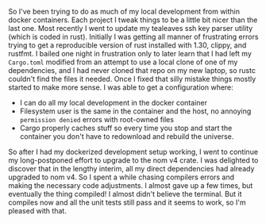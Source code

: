 So I've been trying to do as much of my local development from within docker containers. Each project I tweak things to be a little bit nicer than the last one. Most recently I went to update my tealeaves ssh key parser utility (which is coded in rust). Initially I was getting all manner of frustrating errors trying to get a reproducible version of rust installed with 1.30, clippy, and rustfmt. I bailed one night in frustration only to later learn that I had left my `Cargo.toml` modified from an attempt to use a local clone of one of my dependencies, and I had never cloned that repo on my new laptop, so rustc couldn't find the files it needed. Once I fixed that silly mistake things mostly started to make more sense. I was able to get a configuration where:

- I can do all my local development in the docker container
- Filesystem user is the same in the container and the host, no annoying `permission denied` errors with root-owned files
- Cargo properly caches stuff so every time you stop and start the container you don't have to redownload and rebuild the universe.

So after I had my dockerized development setup working, I went to continue my long-postponed effort to upgrade to the nom v4 crate. I was delighted to discover that in the lengthy interim, all my direct dependencies had already upgraded to nom v4. So I spent a while chasing compilers errors and making the necessary code adjustments. I almost gave up a few times, but eventually the thing compiled! I almost didn't believe the terminal. But it compiles now and all the unit tests still pass and it seems to work, so I'm pleased with that.
